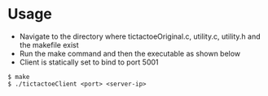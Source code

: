 # Usage
- Navigate to the directory where tictactoeOriginal.c, utility.c, utility.h and the makefile exist
- Run the make command and then the executable as shown below
- Client is statically set to bind to port 5001
```
$ make
$ ./tictactoeClient <port> <server-ip>
```
